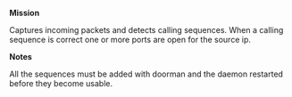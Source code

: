 **Mission**

Captures incoming packets and detects calling sequences. When a calling sequence is correct one or more ports are open for the source ip.

**Notes**

All the sequences must be added with doorman and the daemon restarted before they become usable.